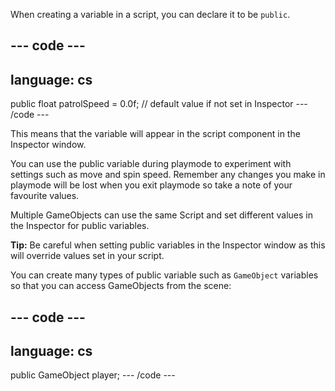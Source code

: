 When creating a variable in a script, you can declare it to be `public`. 

--- code ---
---
language: cs
---
public float patrolSpeed = 0.0f; // default value if not set in Inspector
--- /code ---

This means that the variable will appear in the script component in the Inspector window. 

You can use the public variable during playmode to experiment with settings such as move and spin speed. Remember any changes you make in playmode will be lost when you exit playmode so take a note of your favourite values. 

Multiple GameObjects can use the same Script and set different values in the Inspector for public variables. 

**Tip:** Be careful when setting public variables in the Inspector window as this will override values set in your script. 

You can create many types of public variable such as `GameObject` variables so that you can access GameObjects from the scene:

--- code ---
---
language: cs
---
public GameObject player;
--- /code ---
